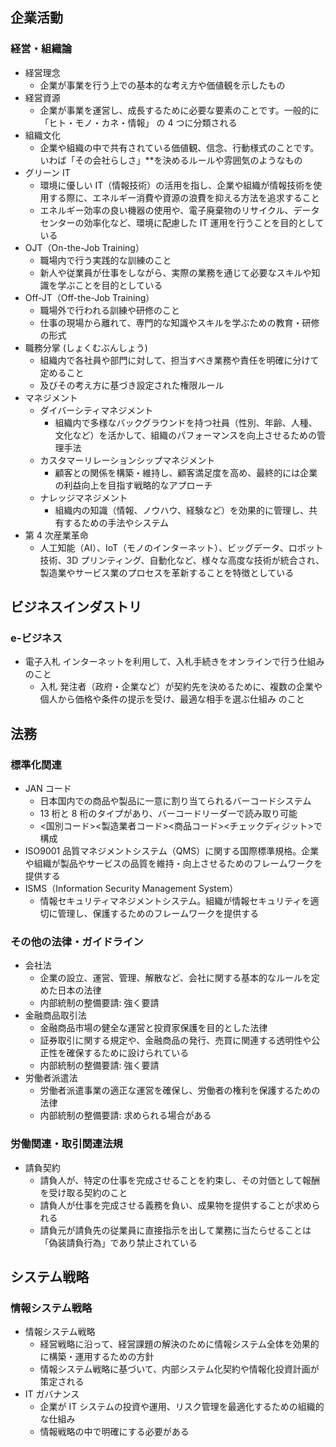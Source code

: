 ## 企業活動

### 経営・組織論

- 経営理念
  - 企業が事業を行う上での基本的な考え方や価値観を示したもの
- 経営資源
  - 企業が事業を運営し、成長するために必要な要素のことです。一般的に 「ヒト・モノ・カネ・情報」 の 4 つに分類される
- 組織文化
  - 企業や組織の中で共有されている価値観、信念、行動様式のことです。いわば「その会社らしさ」\*\*を決めるルールや雰囲気のようなもの
    <br/>
- グリーン IT
  - 環境に優しい IT（情報技術）の活用を指し、企業や組織が情報技術を使用する際に、エネルギー消費や資源の浪費を抑える方法を追求すること
  - エネルギー効率の良い機器の使用や、電子廃棄物のリサイクル、データセンターの効率化など、環境に配慮した IT 運用を行うことを目的としている
    <br/>
- OJT（On-the-Job Training）
  - 職場内で行う実践的な訓練のこと
  - 新人や従業員が仕事をしながら、実際の業務を通じて必要なスキルや知識を学ぶことを目的としている
- Off-JT（Off-the-Job Training）
  - 職場外で行われる訓練や研修のこと
  - 仕事の現場から離れて、専門的な知識やスキルを学ぶための教育・研修の形式
    <br/>
- 職務分掌 (しょくむぶんしょう)
  - 組織内で各社員や部門に対して、担当すべき業務や責任を明確に分けて定めること
  - 及びその考え方に基づき設定された権限ルール
    <br/>
- マネジメント
  - ダイバーシティマネジメント
    - 組織内で多様なバックグラウンドを持つ社員（性別、年齢、人種、文化など）を活かして、組織のパフォーマンスを向上させるための管理手法
  - カスタマーリレーションシップマネジメント
    - 顧客との関係を構築・維持し、顧客満足度を高め、最終的には企業の利益向上を目指す戦略的なアプローチ
  - ナレッジマネジメント
    - 組織内の知識（情報、ノウハウ、経験など）を効果的に管理し、共有するための手法やシステム
      <br/>
- 第 4 次産業革命
  - 人工知能（AI）、IoT（モノのインターネット）、ビッグデータ、ロボット技術、3D プリンティング、自動化など、様々な高度な技術が統合され、製造業やサービス業のプロセスを革新することを特徴としている

## ビジネスインダストリ

### e-ビジネス

- 電子入札
  インターネットを利用して、入札手続きをオンラインで行う仕組みのこと
  - 入札
    発注者（政府・企業など）が契約先を決めるために、複数の企業や個人から価格や条件の提示を受け、最適な相手を選ぶ仕組み のこと

## 法務

### 標準化関連

- JAN コード
  - 日本国内での商品や製品に一意に割り当てられるバーコードシステム
  - 13 桁と 8 桁のタイプがあり、バーコードリーダーで読み取り可能
  - <国別コード><製造業者コード><商品コード><チェックディジット>で構成
    <br/>
- ISO9001
  品質マネジメントシステム（QMS）に関する国際標準規格。企業や組織が製品やサービスの品質を維持・向上させるためのフレームワークを提供する
- ISMS（Information Security Management System）
  - 情報セキュリティマネジメントシステム。組織が情報セキュリティを適切に管理し、保護するためのフレームワークを提供する

### その他の法律・ガイドライン

- 会社法
  - 企業の設立、運営、管理、解散など、会社に関する基本的なルールを定めた日本の法律
  - 内部統制の整備要請: 強く要請
- 金融商品取引法
  - 金融商品市場の健全な運営と投資家保護を目的とした法律
  - 証券取引に関する規定や、金融商品の発行、売買に関連する透明性や公正性を確保するために設けられている
  - 内部統制の整備要請: 強く要請
- 労働者派遣法
  - 労働者派遣事業の適正な運営を確保し、労働者の権利を保護するための法律
  - 内部統制の整備要請: 求められる場合がある

### 労働関連・取引関連法規

- 請負契約
  - 請負人が、特定の仕事を完成させることを約束し、その対価として報酬を受け取る契約のこと
  - 請負人が仕事を完成させる義務を負い、成果物を提供することが求められる
  - 請負元が請負先の従業員に直接指示を出して業務に当たらせることは「偽装請負行為」であり禁止されている

## システム戦略

### 情報システム戦略

- 情報システム戦略
  - 経営戦略に沿って、経営課題の解決のために情報システム全体を効果的に構築・運用するための方針
  - 情報システム戦略に基づいて、内部システム化契約や情報化投資計画が策定される
- IT ガバナンス
  - 企業が IT システムの投資や運用、リスク管理を最適化するための組織的な仕組み
  - 情報戦略の中で明確にする必要がある
